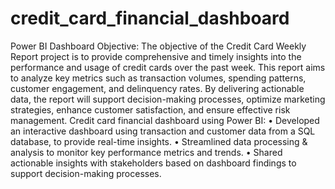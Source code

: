 # credit_card_financial_dashboard
Power BI Dashboard
Objective:
The objective of the Credit Card Weekly Report project is to provide comprehensive and timely insights into the performance and usage of credit cards over the past week. This report aims to analyze key metrics such as transaction volumes, spending patterns, customer engagement, and delinquency rates. By delivering actionable data, the report will support decision-making processes, optimize marketing strategies, enhance customer satisfaction, and ensure effective risk management. 
Credit card financial dashboard using Power BI:
• Developed an interactive dashboard using 
transaction and customer data from a SQL database, 
to provide real-time insights. 
• Streamlined data processing & analysis to monitor 
key performance metrics and trends.
• Shared actionable insights with stakeholders based 
on dashboard findings to support decision-making 
processes.
